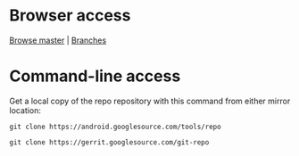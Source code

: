 # Browser access #

[Browse master](https://gerrit.googlesource.com/git-repo/+/master)
| [Branches](https://gerrit.googlesource.com/git-repo)

# Command-line access #

Get a local copy of the repo repository with this command from either mirror location:

```
git clone https://android.googlesource.com/tools/repo

git clone https://gerrit.googlesource.com/git-repo
```